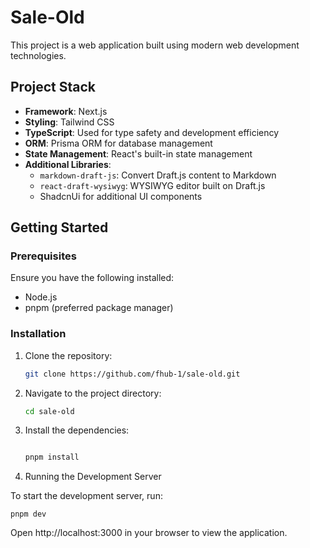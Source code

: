 # Sale-Old

This project is a web application built using modern web development technologies.

## Project Stack

- **Framework**: Next.js
- **Styling**: Tailwind CSS
- **TypeScript**: Used for type safety and development efficiency
- **ORM**: Prisma ORM for database management
- **State Management**: React's built-in state management
- **Additional Libraries**:
  - `markdown-draft-js`: Convert Draft.js content to Markdown
  - `react-draft-wysiwyg`: WYSIWYG editor built on Draft.js
  - ShadcnUi for additional UI components

## Getting Started

### Prerequisites

Ensure you have the following installed:

- Node.js
- pnpm (preferred package manager)

### Installation

1.  Clone the repository:

    ```sh
    git clone https://github.com/fhub-1/sale-old.git
    ```

2.  Navigate to the project directory:

    ```sh
    cd sale-old
    ```

3.  Install the dependencies:

    ```sh

    pnpm install
    ```

4.  Running the Development Server

To start the development server, run:

```bsh
pnpm dev
```

Open http://localhost:3000 in your browser to view the application.
